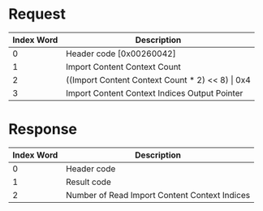 # Request

| Index Word | Description                                         |
|------------|-----------------------------------------------------|
| 0          | Header code \[0x00260042\]                          |
| 1          | Import Content Context Count                        |
| 2          | ((Import Content Context Count \* 2) \<\< 8) \| 0x4 |
| 3          | Import Content Context Indices Output Pointer       |

# Response

| Index Word | Description                                   |
|------------|-----------------------------------------------|
| 0          | Header code                                   |
| 1          | Result code                                   |
| 2          | Number of Read Import Content Context Indices |